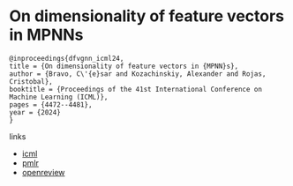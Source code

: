 # On dimensionality of feature vectors in MPNNs

```
@inproceedings{dfvgnn_icml24,
title = {On dimensionality of feature vectors in {MPNN}s},
author = {Bravo, C\'{e}sar and Kozachinskiy, Alexander and Rojas, Cristobal},
booktitle = {Proceedings of the 41st International Conference on Machine Learning (ICML)},
pages = {4472--4481},
year = {2024}
}
```

links
- [icml](https://icml.cc/Conferences/2024/Schedule?showEvent=33934)
- [pmlr](https://proceedings.mlr.press/v235/bravo24a.html)
- [openreview](https://openreview.net/forum?id=UjDp4Wkq2V)
